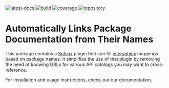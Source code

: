 <!--
SPDX-FileCopyrightText: Copyright © 2022 Idiap Research Institute <contact@idiap.ch>

SPDX-License-Identifier: BSD-3-Clause
-->

[![latest-docs](https://img.shields.io/badge/docs-latest-orange.svg)](https://auto-intersphinx.readthedocs.io/en/latest/)
[![build](https://gitlab.idiap.ch/software/auto-intersphinx/badges/main/pipeline.svg)](https://gitlab.idiap.ch/software/auto-intersphinx/commits/main)
[![coverage](https://gitlab.idiap.ch/software/auto-intersphinx/badges/main/coverage.svg)](https://www.idiap.ch/software/biosignal/docs/software/auto-intersphinx/main/coverage/index.html)
[![repository](https://img.shields.io/badge/gitlab-project-0000c0.svg)](https://gitlab.idiap.ch/software/auto-intersphinx)

# Automatically Links Package Documentation from Their Names

This package contains a [Sphinx](https://www.sphinx-doc.org/) plugin that can
fill
[intersphinx](https://www.sphinx-doc.org/en/main/usage/extensions/intersphinx.html)
mappings based on package names.  It simplifies the use of that plugin by
removing the need of knowing URLs for various API catologs you may want to
cross-reference.

For installation and usage instructions, check-out our documentation.
